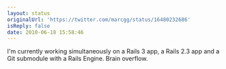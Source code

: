 ```yaml
---
layout: status
originalUrl: 'https://twitter.com/marcgg/status/16480232686'
isReply: false
date: 2010-06-18 15:58:46
---
```


I'm currently working simultaneously on a Rails 3 app, a Rails 2.3 app and a Git submodule with a Rails Engine. Brain overflow.

